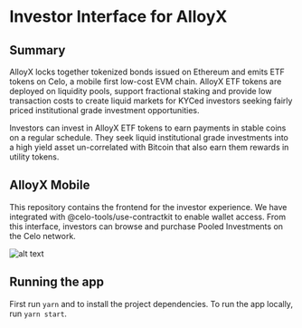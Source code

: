 # Investor Interface for AlloyX

## Summary

AlloyX locks together tokenized bonds issued on Ethereum and emits ETF tokens on Celo, a mobile first low-cost EVM chain. AlloyX ETF tokens are deployed on liquidity pools, support fractional staking and provide low transaction costs to create liquid markets for KYCed investors seeking fairly priced institutional grade investment opportunities.

Investors can invest in AlloyX ETF tokens to earn payments in stable coins on a regular schedule. They seek liquid institutional grade investments into a high yield asset un-correlated with Bitcoin that also earn them rewards in utility tokens.

## AlloyX Mobile

This repository contains the frontend for the investor experience. We have integrated with @celo-tools/use-contractkit to enable wallet access. From this interface, investors can browse and purchase Pooled Investments on the Celo network.

![alt text](https://storage.googleapis.com/cauris_deep_dive/alloyx_mobile4.png?t=1)

## Running the app

First run `yarn` and to install the project dependencies. To run the app locally, run `yarn start`.

